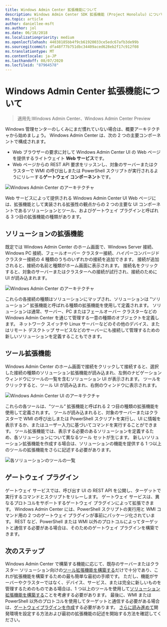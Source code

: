 ```yaml
---
title: Windows Admin Center 拡張機能について
description: Windows Admin Center SDK 拡張機能 (Project Honolulu) について
ms.topic: article
author: daniellee-msft
ms.author: jol
ms.date: 06/18/2018
ms.localizationpriority: medium
ms.openlocfilehash: 44038185bb4f9cb61920033ce5edc67afb3de99b
ms.sourcegitcommit: dfa48f77b751dbc34409aced628eb2f17c912f08
ms.translationtype: MT
ms.contentlocale: ja-JP
ms.lasthandoff: 08/07/2020
ms.locfileid: "87964578"
---
```

# <a name="understanding-windows-admin-center-extensions"></a>Windows Admin Center 拡張機能について

>適用先:Windows Admin Center、Windows Admin Center Preview

Windows 管理センターのしくみにまだ慣れていない場合は、概要アーキテクチャから始めましょう。 Windows Admin Center は、次の 2 つの主要コンポーネントで構成されます。

- Web ブラウザーの要求に対して Windows Admin Center UI の Web ページを提供するライトウェイト **Web サービス**です。
- Web ページからの REST API 要求をリッスンし、対象のサーバーまたはクラスターで WMI の呼び出しまたは PowerShell スクリプトが実行されるようにリレーする**ゲートウェイ コンポーネント**です。

![Windows Admin Center のアーキテクチャ](../media/understand-extensions/wac-architecture-500px.png)

Web サービスによって提供される Windows Admin Center UI Web ページには、拡張機能として実装される拡張性の観点からの 2 つの主要な UI コンポーネントであるソリューションとツール、およびゲートウェイ プラグインと呼ばれる 3 つ目の拡張機能の種類があります。

## <a name="solution-extensions"></a>ソリューションの拡張機能

既定では Windows Admin Center のホーム画面で、Windows Server 接続、Windows PC 接続、フェールオーバー クラスター接続、ハイパーコンバージド クラスター接続の 4 種類のうちのいずれかの接続を追加できます。 接続が追加されると、接続の名前と種類がホーム画面に表示されます。 接続名をクリックすると、対象のサーバーまたはクラスターへの接続が試行され、接続のために UI が読み込まれます。

![Windows Admin Center のアーキテクチャ](../media/understand-extensions/solutions-ui.png)

これらの各接続の種類はソリューションにマップされ、ソリューションは “ソリューション“ 拡張機能と呼ばれる種類の拡張機能を使用して定義されます。 ソリューションは通常、サーバー、PC またはフェールオーバー クラスターなどの Windows Admin Center を通じて管理する一意の種類のオブジェクトを定義します。 ネットワーク スイッチや Linux サーバーなどのその他のデバイス、またはリモート デスクトップ サービスなどのサーバーにも接続して管理するための新しいソリューションを定義することもできます。

## <a name="tool-extensions"></a>ツール拡張機能

Windows Admin Center のホーム画面で接続をクリックして接続すると、選択した接続の種類のソリューション拡張機能が読み込まれ、左側のナビゲーション ウィンドウにツールの一覧を含むソリューション UI が表示されます。 ツールをクリックすると、ツール UI が読み込まれ、右側のウィンドウに表示されます。

![Windows Admin Center UI のアーキテクチャ](../media/understand-extensions/ui-architecture.png)

これらの各ツールは、“ツール“ 拡張機能と呼ばれる 2 つ目の種類の拡張機能を使用して定義されます。 ツールが読み込まれると、対象のサーバーまたはクラスターで WMI の呼び出しまたは PowerShell スクリプトを実行し、UI に情報を表示するか、またはユーザー入力に基づいてコマンドを実行することができます。 ツール拡張機能では、表示する必要のあるソリューションを定義するため、各ソリューションについて異なるツール セットが生じます。 新しいソリューション拡張機能を作成する場合は、ソリューションの機能を提供する 1 つ以上のツールの拡張機能をさらに記述する必要があります。

![各ソリューションのツールの一覧](../media/understand-extensions/tools-for-solutions.png)

## <a name="gateway-plugins"></a>ゲートウェイ プラグイン

ゲートウェイ サービスでは、呼び出す UI の REST API を公開し、ターゲットで実行するコマンドとスクリプトをリレーします。 ゲートウェイ サービスは、異なるプロトコルをサポートするゲートウェイ プラグインによって拡張できます。 Windows Admin Center には、PowerShell スクリプトの実行用と WMI コマンド用の 2 つのゲートウェイ プラグインが事前にパッケージ化されています。 REST など、PowerShell または WMI 以外のプロトコルによってターゲットと通信する必要がある場合は、そのためのゲートウェイ プラグインを構築できます。

## <a name="next-steps"></a>次のステップ

Windows Admin Center で構築する機能に応じて、既存のサーバーまたはクラスター ソリューション向けの[ツール拡張機能を構築する](develop-tool.md)だけで十分であり、これが拡張機能を構築するための最も簡単な最初の手順です。 ただし、機能がサーバーやクラスターではなく、デバイス、サービス、または完全に新しいものを管理するためのものである場合は、1 つ以上のツールを使用して[ソリューション拡張機能を構築する](develop-solution.md)ことを考慮する必要があります。 最後に、WMI または PowerShell 以外のプロトコルを使用してターゲットと通信する必要がある場合は、[ゲートウェイプラグインを作成](develop-gateway-plugin.md)する必要があります。 [さらに読み進めて](developing-extensions.md)開発環境を設定する方法および最初の拡張機能の記述を開始する方法を確認してください。
